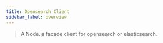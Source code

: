 ```yaml
---
title: Opensearch Client
sidebar_label: overview
---
```


> A Node.js facade client for opensearch or elasticsearch.
